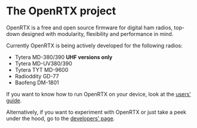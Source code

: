# The OpenRTX project

OpenRTX is a free and open source firmware for digital ham radios, top-down designed with modularity, flexibility and performance in mind.

Currently OpenRTX is being actively developed for the following radios:

* Tytera MD-380/390 **UHF versions only**
* Tytera MD-UV380/390
* Tytera TYT MD-9600
* Radioddity GD-77
* Baofeng DM-1801

If you want to know how to run OpenRTX on your device, look at the [users' guide](users_guide.md).

Alternatively, if you want to experiment with OpenRTX or just take a peek under the hood, go to the [developers' page](developers_guide.md).
